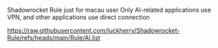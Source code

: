 Shadowrocket Rule just for macau user
Only AI-related applications use VPN, and other applications use direct connection

https://raw.githubusercontent.com/luckherry/Shadowrocket-Rule/refs/heads/main/Rule/AI.list 
